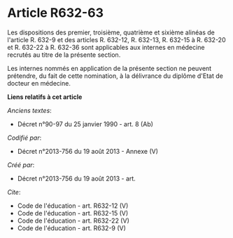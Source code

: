 # Article R632-63

Les dispositions des premier, troisième, quatrième et sixième alinéas de l'article R. 632-9 et des articles R. 632-12, R.
632-13, R. 632-15 à R. 632-20 et R. 632-22 à R. 632-36 sont applicables aux internes en médecine recrutés au titre de la
présente section. 

Les internes nommés en application de la présente section ne peuvent prétendre, du fait de cette nomination, à la délivrance
du diplôme d'Etat de docteur en médecine.

**Liens relatifs à cet article**

_Anciens textes_:

  - Décret n°90-97 du 25 janvier 1990 - art. 8 (Ab)

_Codifié par_:

  - Décret n°2013-756 du 19 août 2013 -  Annexe (V)

_Créé par_:

  - Décret n°2013-756 du 19 août 2013 - art.

_Cite_:

  - Code de l'éducation - art. R632-12 (V)
  - Code de l'éducation - art. R632-15 (V)
  - Code de l'éducation - art. R632-22 (V)
  - Code de l'éducation - art. R632-9 (V)
